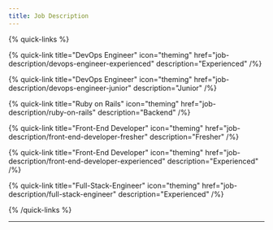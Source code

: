 ```yaml
---
title: Job Description
---
```


{% quick-links %}

{% quick-link title="DevOps Engineer" icon="theming" href="job-description/devops-engineer-experienced" description="Experienced" /%}

{% quick-link title="DevOps Engineer" icon="theming" href="job-description/devops-engineer-junior" description="Junior" /%}

{% quick-link title="Ruby on Rails" icon="theming" href="job-description/ruby-on-rails" description="Backend" /%}

{% quick-link title="Front-End Developer" icon="theming" href="job-description/front-end-developer-fresher" description="Fresher" /%}

{% quick-link title="Front-End Developer" icon="theming" href="job-description/front-end-developer-experienced" description="Experienced" /%}

{% quick-link title="Full-Stack-Engineer" icon="theming" href="job-description/full-stack-engineer" description="Experienced" /%}

{% /quick-links %}

---
